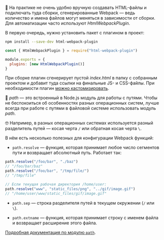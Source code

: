 📄 На практике не очень удобно вручную создавать HTML-файлы и подключать туда сборки, сгенерированные Webpack — ведь количество и имена файлов могут меняться в зависимости от сборки. Для автоматизации часто используют _HtmlWebpackPlugin_.

В первую очередь, нужно установить пакет с плагином в проект:

```bash
npm install --save-dev html-webpack-plugin
```

```js
const { HtmlWebpackPlugin } = require("html-webpack-plugin")

module.exports = {
  plugins: [new HtmlWebpackPlugin()]
}
```

При сборке плагин сгенерирует пустой _index.html_ в папку с собранным проектом и добавит туда ссылки на финальные JS- и CSS-файлы. При необходимости плагин [можно кастомизировать](https://github.com/jantimon/html-webpack-plugin).

💫 _path_ — это встроенный в Node.js модуль для работы с путями. Чтобы не беспокоиться об особенностях разных операционных систем, лучше всегда при работе с путями в файловой системе использовать модуль _path_.

<aside>

🤓 Например, в разных операционных системах используется разный разделитель путей — косая черта `/` или обратная косая черта `\`.

</aside>

В нём есть несколько полезных для конфигурации Webpack функций:

- `path.resolve` — функция, которая принимает любое число сегментов пути и возвращает абсолютный путь. Работает так:

```js
path.resolve("/foo/bar", "./baz")
// "/foo/bar/baz"
path.resolve("/foo/bar", "/tmp/file/")
// "/tmp/file"

// Если текущая рабочая директория /home/user:
path.resolve("www", "static_files/png", "../gif/image.gif")
// "/home/user/www/static_files/gif/image.gif"
```

- `path.sep` — строка разделителя путей в текущем окружении (`/` или `\`).

- `path.extname` — функция, которая принимает строку с именем файла и возвращает расширение этого файла.

[Подробная документация по модулю `path`](https://nodejs.org/docs/latest-v14.x/api/path.html).
